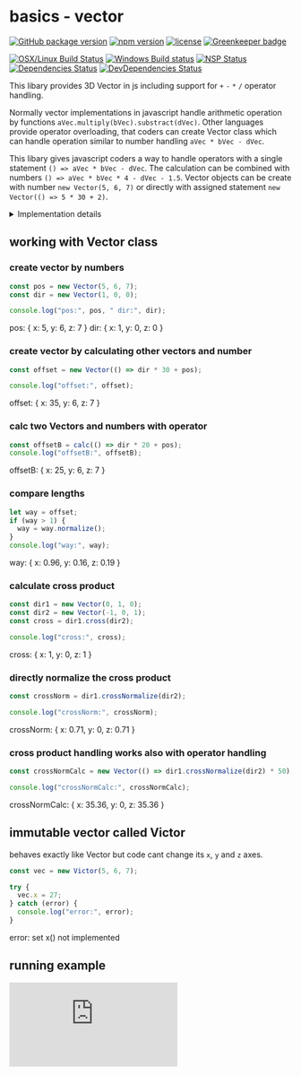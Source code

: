 # basics - vector

[![GitHub package version](https://img.shields.io/github/package-json/v/basics/vector.svg)](https://github.com/basics/vector)
[![npm version](https://img.shields.io/npm/v/@js-basics/vector.svg)](https://www.npmjs.com/package/@js-basics/vector)
[![license](https://img.shields.io/github/license/basics/vector.svg)](https://github.com/basics/vector)
[![Greenkeeper badge](https://badges.greenkeeper.io/basics/vector.svg)](https://greenkeeper.io/)

[![OSX/Linux Build Status](https://travis-ci.org/basics/vector.svg?branch=master)](https://travis-ci.org/basics/vector)
[![Windows Build status](https://ci.appveyor.com/api/projects/status/drb33qvmf3koo5gr?svg=true)](https://ci.appveyor.com/project/StephanGerbeth/vector)
[![NSP Status](https://nodesecurity.io/orgs/basics/projects/23094b78-f287-4645-a043-f97267a30c5b/badge)](https://nodesecurity.io/orgs/basics/projects/23094b78-f287-4645-a043-f97267a30c5b)
[![Dependencies Status](https://david-dm.org/basics/vector/status.svg)](https://david-dm.org/basics/vector)
[![DevDependencies Status](https://david-dm.org/basics/vector/dev-status.svg)](https://david-dm.org/basics/vector?type=dev)

<!-- markdownlint-disable no-inline-html -->

This libary provides 3D Vector in js including support for<nobr> `+` `-` `*` `/` </nobr>operator handling.

Normally vector implementations in javascript handle arithmetic operation by functions<nobr> `aVec.multiply(bVec).substract(dVec)`. </nobr>
Other languages provide operator overloading, that coders can create Vector class which can handle operation similar to number handling<nobr> `aVec * bVec - dVec`. </nobr>

This libary gives javascript coders a way to handle operators with a single statement<nobr> `() => aVec * bVec - dVec`. </nobr>
The calculation can be combined with numbers<nobr> `() => aVec * bVec * 4 - dVec - 1.5`. </nobr>
Vector objects can be create with number<nobr> `new Vector(5, 6, 7)` </nobr>or directly with assigned statement<nobr> `new Vector(() => 5 * 30 + 2)`.</nobr>

<details>
<summary> Implementation details</summary>

Javascript has this one peculiarity called `valueOf()` this function is designed for primitive handling (numbers and strings) when handling arithmetic operations.
Every class can overwrite this function to give it special behavior. This Vector class calls the assigned statement three times for `x`, `y` and `z`.
Comparable to trigger arithmetic operation manually for every axis.

```js
const x = aVec.x * bVec.x * 4 - dVec.x - 1.5;
const y = aVec.y * bVec.y * 4 - dVec.y - 1.5;
const z = aVec.z * bVec.z * 4 - dVec.z - 1.5;
```

Internally the `valueOf()` implementation returns `x` in first call, `y` in second call and `z` in last call, these results are put into an new Vector object and can be reused further.

</details>
<!-- markdownlint-enable no-inline-html -->

## working with Vector class

### create vector by numbers

```js
const pos = new Vector(5, 6, 7);
const dir = new Vector(1, 0, 0);

console.log("pos:", pos, " dir:", dir);
```

pos: { x: 5, y: 6, z: 7 } dir: { x: 1, y: 0, z: 0 }

### create vector by calculating other vectors and number

```js
const offset = new Vector(() => dir * 30 + pos);

console.log("offset:", offset);
```

offset: { x: 35, y: 6, z: 7 }

### calc two Vectors and numbers with operator

```js
const offsetB = calc(() => dir * 20 + pos);
console.log("offsetB:", offsetB);
```

offsetB: { x: 25, y: 6, z: 7 }

### compare lengths

```js
let way = offset;
if (way > 1) {
  way = way.normalize();
}
console.log("way:", way);
```

way: { x: 0.96, y: 0.16, z: 0.19 }

### calculate cross product

```js
const dir1 = new Vector(0, 1, 0);
const dir2 = new Vector(-1, 0, 1);
const cross = dir1.cross(dir2);

console.log("cross:", cross);
```

cross: { x: 1, y: 0, z: 1 }

### directly normalize the cross product

```js
const crossNorm = dir1.crossNormalize(dir2);

console.log("crossNorm:", crossNorm);
```

crossNorm: { x: 0.71, y: 0, z: 0.71 }

### cross product handling works also with operator handling

```js
const crossNormCalc = new Vector(() => dir1.crossNormalize(dir2) * 50);

console.log("crossNormCalc:", crossNormCalc);
```

crossNormCalc: { x: 35.36, y: 0, z: 35.36 }

## immutable vector called Victor

behaves exactly like Vector but code cant change its `x`, `y` and `z` axes.

```js
const vec = new Victor(5, 6, 7);

try {
  vec.x = 27;
} catch (error) {
  console.log("error:", error);
}
```

error: set x() not implemented

## running example

[![code preview](https://us-central1-code-snippet-to-svg.cloudfunctions.net/default/basics/vector/blob/master/examples/example.js)](https://github.com/basics/vector/blob/master/examples/example.js)
